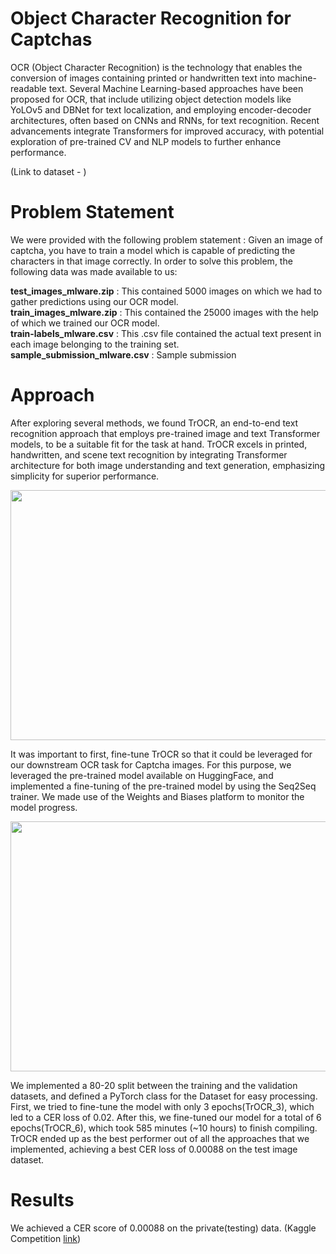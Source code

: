 # Object Character Recognition for Captchas

 OCR (Object Character Recognition) is the technology that enables the conversion of images
 containing printed or handwritten text into machine-readable text.
 Several Machine Learning-based approaches  have been proposed for OCR, that include
 utilizing object detection models like YoLOv5 and DBNet for text localization, and
 employing encoder-decoder architectures, often based on CNNs and RNNs, for text
 recognition. Recent advancements integrate Transformers for improved accuracy, with
 potential exploration of pre-trained CV and NLP models to further enhance performance.

 (Link to dataset - [](https://drive.google.com/drive/folders/1A3RqkOi5U0wvS1WOUbQBeUuZJe2blLmZ?usp=sharing))

 # Problem Statement

 We were provided with the following problem statement :
Given an image of captcha, you have to train a model which is capable of predicting the
 characters in that image correctly.
 In order to solve this problem, the following data was made available to us:
 
   **test_images_mlware.zip** : This contained 5000 images on which we had to gather
   predictions using our OCR model.\
   **train_images_mlware.zip** : This contained the 25000 images with the help of which we
   trained our OCR model.\
   **train-labels_mlware.csv** : This .csv file contained the actual text present in each
   image belonging to the training set.\
   **sample_submission_mlware.csv** : Sample submission

 # Approach

  After exploring several methods, we found TrOCR, an end-to-end text recognition approach
 that employs pre-trained image and text Transformer models, to be a suitable fit for the
 task at hand. TrOCR excels in printed, handwritten, and scene text recognition by
 integrating Transformer architecture for both image understanding and text generation,
 emphasizing simplicity for superior performance. 
 <p align="center">
  <img src="https://github.com/mbappeenjoyer/OCR_For_Captchas/assets/134948011/bbe85359-d445-471c-b5a2-db1da4e7ae60" width="600" height="400" align="center">
 </p>

  It was important to first, fine-tune TrOCR so that it could be leveraged for our downstream
 OCR task for Captcha images. For this purpose, we leveraged the pre-trained model
 available on HuggingFace, and implemented a fine-tuning of the pre-trained model by using
 the Seq2Seq trainer. We made use of the Weights and Biases platform to monitor the
 model progress.

 <p align="center">
  <img src="https://github.com/mbappeenjoyer/OCR_For_Captchas/assets/134948011/97414188-2d57-4fdf-97da-cdd077e4d053" width="600" height="400" align="center">
 </p>

 We implemented a 80-20 split between the training and the validation datasets, and defined a PyTorch
 class for the Dataset for easy processing. First, we tried to fine-tune the model with only 3
 epochs(TrOCR_3), which led to a CER loss of 0.02. After this, we fine-tuned our model for a total of 6
 epochs(TrOCR_6), which took 585 minutes (~10 hours) to finish compiling. TrOCR ended up as the best
 performer out of all the approaches that we implemented, achieving a best CER loss of 0.00088 on the
 test image dataset.


  # Results

  We achieved a CER score of 0.00088 on the private(testing) data. 
  (Kaggle Competition [link](https://www.kaggle.com/competitions/mlware24/leaderboard))


